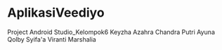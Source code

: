 # AplikasiVeediyo
Project Android Studio_Kelompok6
Keyzha Azahra Chandra
Putri Ayuna Qolby Syifa'a
Viranti Marshalia
